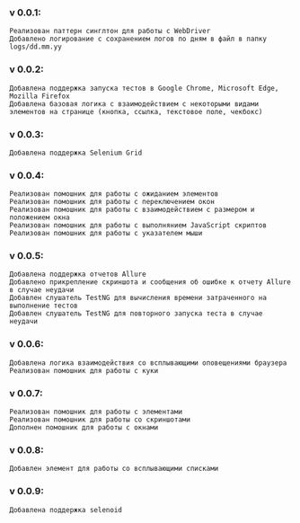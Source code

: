 ### v 0.0.1:
    Реализован паттерн синглтон для работы с WebDriver
    Добавлено логирование с сохранением логов по дням в файл в папку logs/dd.mm.yy 
### v 0.0.2:
    Добавлена поддержка запуска тестов в Google Chrome, Microsoft Edge, Mozilla Firefox
    Добавлена базовая логика с взаимодействием с некоторыми видами элементов на странице (кнопка, ссылка, текстовое поле, чекбокс)
### v 0.0.3:
    Добавлена поддержка Selenium Grid
### v 0.0.4:
    Реализован помошник для работы с ожиданием элементов
    Реализован помошник для работы с переключением окон
    Реализован помошник для работы с взаимодействием с размером и положением окна
    Реализован помошник для работы с выполнянием JavaScript скриптов
    Реализован помошник для работы с указателем мыши
### v 0.0.5:
    Добавлена поддержка отчетов Allure
    Добавлено прикрепление скриншота и сообщения об ошибке к отчету Allure в случае неудачи
    Добавлен слушатель TestNG для вычисления времени затраченного на выполнение тестов
    Добавлен слушатель TestNG для повторного запуска теста в случае неудачи
### v 0.0.6:
    Добавлена логика взаимодействия со всплывающими оповещениями браузера
    Реализован помошник для работы с куки
### v 0.0.7:
    Реализован помошник для работы с элементами
    Реализован помошник для работы со скриншотами
    Дополнен помошник для работы с окнами
### v 0.0.8:
    Добавлен элемент для работы со всплывающими списками
### v 0.0.9:
    Добавлена поддержка selenoid

